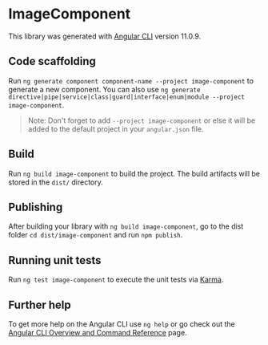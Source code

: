 # ImageComponent

This library was generated with [Angular CLI](https://github.com/angular/angular-cli) version 11.0.9.

## Code scaffolding

Run `ng generate component component-name --project image-component` to generate a new component. You can also use `ng generate directive|pipe|service|class|guard|interface|enum|module --project image-component`.
> Note: Don't forget to add `--project image-component` or else it will be added to the default project in your `angular.json` file. 

## Build

Run `ng build image-component` to build the project. The build artifacts will be stored in the `dist/` directory.

## Publishing

After building your library with `ng build image-component`, go to the dist folder `cd dist/image-component` and run `npm publish`.

## Running unit tests

Run `ng test image-component` to execute the unit tests via [Karma](https://karma-runner.github.io).

## Further help

To get more help on the Angular CLI use `ng help` or go check out the [Angular CLI Overview and Command Reference](https://angular.io/cli) page.

